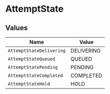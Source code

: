 # AttemptState


## Values

| Name                     | Value                    |
| ------------------------ | ------------------------ |
| `AttemptStateDelivering` | DELIVERING               |
| `AttemptStateQueued`     | QUEUED                   |
| `AttemptStatePending`    | PENDING                  |
| `AttemptStateCompleted`  | COMPLETED                |
| `AttemptStateHold`       | HOLD                     |